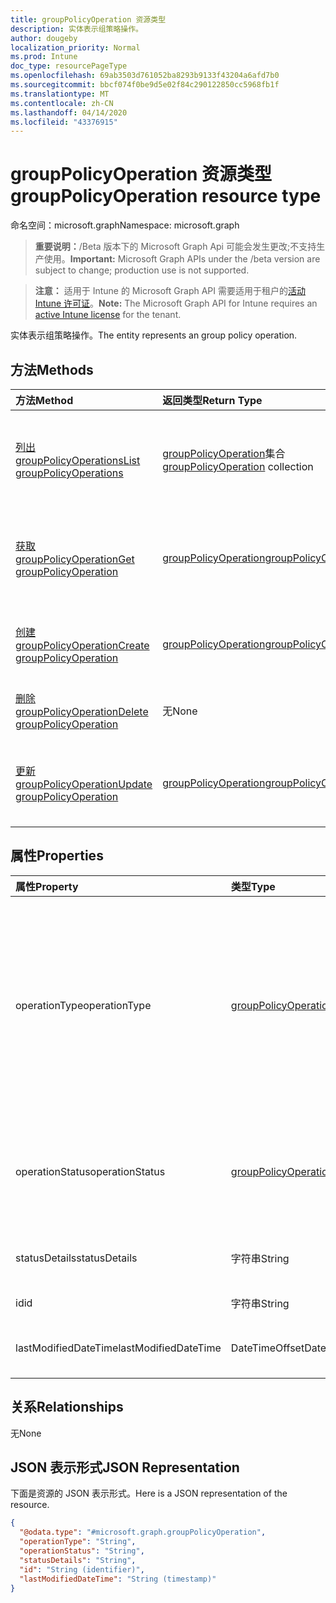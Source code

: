 ```yaml
---
title: groupPolicyOperation 资源类型
description: 实体表示组策略操作。
author: dougeby
localization_priority: Normal
ms.prod: Intune
doc_type: resourcePageType
ms.openlocfilehash: 69ab3503d761052ba8293b9133f43204a6afd7b0
ms.sourcegitcommit: bbcf074f0be9d5e02f84c290122850cc5968fb1f
ms.translationtype: MT
ms.contentlocale: zh-CN
ms.lasthandoff: 04/14/2020
ms.locfileid: "43376915"
---
```

# <a name="grouppolicyoperation-resource-type"></a><span data-ttu-id="b8e1e-103">groupPolicyOperation 资源类型</span><span class="sxs-lookup"><span data-stu-id="b8e1e-103">groupPolicyOperation resource type</span></span>

<span data-ttu-id="b8e1e-104">命名空间：microsoft.graph</span><span class="sxs-lookup"><span data-stu-id="b8e1e-104">Namespace: microsoft.graph</span></span>

> <span data-ttu-id="b8e1e-105">**重要说明：**/Beta 版本下的 Microsoft Graph Api 可能会发生更改;不支持生产使用。</span><span class="sxs-lookup"><span data-stu-id="b8e1e-105">**Important:** Microsoft Graph APIs under the /beta version are subject to change; production use is not supported.</span></span>

> <span data-ttu-id="b8e1e-106">**注意：** 适用于 Intune 的 Microsoft Graph API 需要适用于租户的[活动 Intune 许可证](https://go.microsoft.com/fwlink/?linkid=839381)。</span><span class="sxs-lookup"><span data-stu-id="b8e1e-106">**Note:** The Microsoft Graph API for Intune requires an [active Intune license](https://go.microsoft.com/fwlink/?linkid=839381) for the tenant.</span></span>

<span data-ttu-id="b8e1e-107">实体表示组策略操作。</span><span class="sxs-lookup"><span data-stu-id="b8e1e-107">The entity represents an group policy operation.</span></span>

## <a name="methods"></a><span data-ttu-id="b8e1e-108">方法</span><span class="sxs-lookup"><span data-stu-id="b8e1e-108">Methods</span></span>
|<span data-ttu-id="b8e1e-109">方法</span><span class="sxs-lookup"><span data-stu-id="b8e1e-109">Method</span></span>|<span data-ttu-id="b8e1e-110">返回类型</span><span class="sxs-lookup"><span data-stu-id="b8e1e-110">Return Type</span></span>|<span data-ttu-id="b8e1e-111">说明</span><span class="sxs-lookup"><span data-stu-id="b8e1e-111">Description</span></span>|
|:---|:---|:---|
|[<span data-ttu-id="b8e1e-112">列出 groupPolicyOperations</span><span class="sxs-lookup"><span data-stu-id="b8e1e-112">List groupPolicyOperations</span></span>](../api/intune-grouppolicy-grouppolicyoperation-list.md)|<span data-ttu-id="b8e1e-113">[groupPolicyOperation](../resources/intune-grouppolicy-grouppolicyoperation.md)集合</span><span class="sxs-lookup"><span data-stu-id="b8e1e-113">[groupPolicyOperation](../resources/intune-grouppolicy-grouppolicyoperation.md) collection</span></span>|<span data-ttu-id="b8e1e-114">列出[groupPolicyOperation](../resources/intune-grouppolicy-grouppolicyoperation.md)对象的属性和关系。</span><span class="sxs-lookup"><span data-stu-id="b8e1e-114">List properties and relationships of the [groupPolicyOperation](../resources/intune-grouppolicy-grouppolicyoperation.md) objects.</span></span>|
|[<span data-ttu-id="b8e1e-115">获取 groupPolicyOperation</span><span class="sxs-lookup"><span data-stu-id="b8e1e-115">Get groupPolicyOperation</span></span>](../api/intune-grouppolicy-grouppolicyoperation-get.md)|[<span data-ttu-id="b8e1e-116">groupPolicyOperation</span><span class="sxs-lookup"><span data-stu-id="b8e1e-116">groupPolicyOperation</span></span>](../resources/intune-grouppolicy-grouppolicyoperation.md)|<span data-ttu-id="b8e1e-117">读取[groupPolicyOperation](../resources/intune-grouppolicy-grouppolicyoperation.md)对象的属性和关系。</span><span class="sxs-lookup"><span data-stu-id="b8e1e-117">Read properties and relationships of the [groupPolicyOperation](../resources/intune-grouppolicy-grouppolicyoperation.md) object.</span></span>|
|[<span data-ttu-id="b8e1e-118">创建 groupPolicyOperation</span><span class="sxs-lookup"><span data-stu-id="b8e1e-118">Create groupPolicyOperation</span></span>](../api/intune-grouppolicy-grouppolicyoperation-create.md)|[<span data-ttu-id="b8e1e-119">groupPolicyOperation</span><span class="sxs-lookup"><span data-stu-id="b8e1e-119">groupPolicyOperation</span></span>](../resources/intune-grouppolicy-grouppolicyoperation.md)|<span data-ttu-id="b8e1e-120">创建新的[groupPolicyOperation](../resources/intune-grouppolicy-grouppolicyoperation.md)对象。</span><span class="sxs-lookup"><span data-stu-id="b8e1e-120">Create a new [groupPolicyOperation](../resources/intune-grouppolicy-grouppolicyoperation.md) object.</span></span>|
|[<span data-ttu-id="b8e1e-121">删除 groupPolicyOperation</span><span class="sxs-lookup"><span data-stu-id="b8e1e-121">Delete groupPolicyOperation</span></span>](../api/intune-grouppolicy-grouppolicyoperation-delete.md)|<span data-ttu-id="b8e1e-122">无</span><span class="sxs-lookup"><span data-stu-id="b8e1e-122">None</span></span>|<span data-ttu-id="b8e1e-123">删除[groupPolicyOperation](../resources/intune-grouppolicy-grouppolicyoperation.md)。</span><span class="sxs-lookup"><span data-stu-id="b8e1e-123">Deletes a [groupPolicyOperation](../resources/intune-grouppolicy-grouppolicyoperation.md).</span></span>|
|[<span data-ttu-id="b8e1e-124">更新 groupPolicyOperation</span><span class="sxs-lookup"><span data-stu-id="b8e1e-124">Update groupPolicyOperation</span></span>](../api/intune-grouppolicy-grouppolicyoperation-update.md)|[<span data-ttu-id="b8e1e-125">groupPolicyOperation</span><span class="sxs-lookup"><span data-stu-id="b8e1e-125">groupPolicyOperation</span></span>](../resources/intune-grouppolicy-grouppolicyoperation.md)|<span data-ttu-id="b8e1e-126">更新[groupPolicyOperation](../resources/intune-grouppolicy-grouppolicyoperation.md)对象的属性。</span><span class="sxs-lookup"><span data-stu-id="b8e1e-126">Update the properties of a [groupPolicyOperation](../resources/intune-grouppolicy-grouppolicyoperation.md) object.</span></span>|

## <a name="properties"></a><span data-ttu-id="b8e1e-127">属性</span><span class="sxs-lookup"><span data-stu-id="b8e1e-127">Properties</span></span>
|<span data-ttu-id="b8e1e-128">属性</span><span class="sxs-lookup"><span data-stu-id="b8e1e-128">Property</span></span>|<span data-ttu-id="b8e1e-129">类型</span><span class="sxs-lookup"><span data-stu-id="b8e1e-129">Type</span></span>|<span data-ttu-id="b8e1e-130">说明</span><span class="sxs-lookup"><span data-stu-id="b8e1e-130">Description</span></span>|
|:---|:---|:---|
|<span data-ttu-id="b8e1e-131">operationType</span><span class="sxs-lookup"><span data-stu-id="b8e1e-131">operationType</span></span>|[<span data-ttu-id="b8e1e-132">groupPolicyOperationType</span><span class="sxs-lookup"><span data-stu-id="b8e1e-132">groupPolicyOperationType</span></span>](../resources/intune-grouppolicy-grouppolicyoperationtype.md)|<span data-ttu-id="b8e1e-133">组策略操作的类型。</span><span class="sxs-lookup"><span data-stu-id="b8e1e-133">The type of group policy operation.</span></span> <span data-ttu-id="b8e1e-134">可取值为：`none`、`upload`、`uploadNewVersion`、`addLanguageFiles`、`removeLanguageFiles`、`updateLanguageFiles` 或 `remove`。</span><span class="sxs-lookup"><span data-stu-id="b8e1e-134">Possible values are: `none`, `upload`, `uploadNewVersion`, `addLanguageFiles`, `removeLanguageFiles`, `updateLanguageFiles`, `remove`.</span></span>|
|<span data-ttu-id="b8e1e-135">operationStatus</span><span class="sxs-lookup"><span data-stu-id="b8e1e-135">operationStatus</span></span>|[<span data-ttu-id="b8e1e-136">groupPolicyOperationStatus</span><span class="sxs-lookup"><span data-stu-id="b8e1e-136">groupPolicyOperationStatus</span></span>](../resources/intune-grouppolicy-grouppolicyoperationstatus.md)|<span data-ttu-id="b8e1e-137">组策略操作状态。</span><span class="sxs-lookup"><span data-stu-id="b8e1e-137">The group policy operation status.</span></span> <span data-ttu-id="b8e1e-138">可取值为：`unknown`、`inProgress`、`success`、`failed`。</span><span class="sxs-lookup"><span data-stu-id="b8e1e-138">Possible values are: `unknown`, `inProgress`, `success`, `failed`.</span></span>|
|<span data-ttu-id="b8e1e-139">statusDetails</span><span class="sxs-lookup"><span data-stu-id="b8e1e-139">statusDetails</span></span>|<span data-ttu-id="b8e1e-140">字符串</span><span class="sxs-lookup"><span data-stu-id="b8e1e-140">String</span></span>|<span data-ttu-id="b8e1e-141">组策略操作状态详细信息。</span><span class="sxs-lookup"><span data-stu-id="b8e1e-141">The group policy operation status detail.</span></span>|
|<span data-ttu-id="b8e1e-142">id</span><span class="sxs-lookup"><span data-stu-id="b8e1e-142">id</span></span>|<span data-ttu-id="b8e1e-143">字符串</span><span class="sxs-lookup"><span data-stu-id="b8e1e-143">String</span></span>|<span data-ttu-id="b8e1e-144">实体的键。</span><span class="sxs-lookup"><span data-stu-id="b8e1e-144">Key of the entity.</span></span>|
|<span data-ttu-id="b8e1e-145">lastModifiedDateTime</span><span class="sxs-lookup"><span data-stu-id="b8e1e-145">lastModifiedDateTime</span></span>|<span data-ttu-id="b8e1e-146">DateTimeOffset</span><span class="sxs-lookup"><span data-stu-id="b8e1e-146">DateTimeOffset</span></span>|<span data-ttu-id="b8e1e-147">上次修改实体的日期和时间。</span><span class="sxs-lookup"><span data-stu-id="b8e1e-147">The date and time the entity was last modified.</span></span>|

## <a name="relationships"></a><span data-ttu-id="b8e1e-148">关系</span><span class="sxs-lookup"><span data-stu-id="b8e1e-148">Relationships</span></span>
<span data-ttu-id="b8e1e-149">无</span><span class="sxs-lookup"><span data-stu-id="b8e1e-149">None</span></span>

## <a name="json-representation"></a><span data-ttu-id="b8e1e-150">JSON 表示形式</span><span class="sxs-lookup"><span data-stu-id="b8e1e-150">JSON Representation</span></span>
<span data-ttu-id="b8e1e-151">下面是资源的 JSON 表示形式。</span><span class="sxs-lookup"><span data-stu-id="b8e1e-151">Here is a JSON representation of the resource.</span></span>
<!-- {
  "blockType": "resource",
  "keyProperty": "id",
  "@odata.type": "microsoft.graph.groupPolicyOperation"
}
-->
``` json
{
  "@odata.type": "#microsoft.graph.groupPolicyOperation",
  "operationType": "String",
  "operationStatus": "String",
  "statusDetails": "String",
  "id": "String (identifier)",
  "lastModifiedDateTime": "String (timestamp)"
}
```



